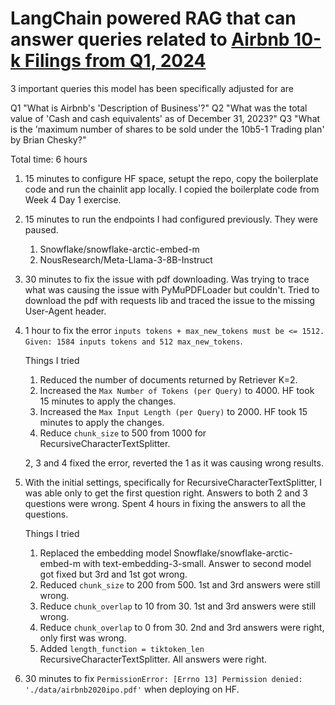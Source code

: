 # LangChain powered RAG that can answer queries related to [Airbnb 10-k Filings from Q1, 2024](https://s26.q4cdn.com/656283129/files/doc_financials/2024/q1/fdb60f7d-e616-43dc-86ef-e33d3a9bdd05.pdf)

3 important queries this model has been specifically adjusted for are

Q1 "What is Airbnb's 'Description of Business'?"
Q2 "What was the total value of 'Cash and cash equivalents' as of December 31, 2023?"
Q3 "What is the 'maximum number of shares to be sold under the 10b5-1 Trading plan' by Brian Chesky?"

Total time: 6 hours
1. 15 minutes to configure HF space, setupt the repo, copy the boilerplate code and run the chainlit app locally. I copied the boilerplate code from Week 4 Day 1 exercise.
2. 15 minutes to run the endpoints I had configured previously. They were paused.
    1. Snowflake/snowflake-arctic-embed-m
    2. NousResearch/Meta-Llama-3-8B-Instruct
3. 30 minutes to fix the issue with pdf downloading. Was trying to trace what was causing the issue with PyMuPDFLoader but couldn't. Tried to download the pdf with requests lib and traced the issue to the missing User-Agent header.
4. 1 hour to fix the error `inputs tokens + max_new_tokens must be <= 1512. Given: 1584 inputs tokens and 512 max_new_tokens`.

    Things I tried

    1. Reduced the number of documents returned by Retriever K=2.
    2. Increased the `Max Number of Tokens (per Query)` to 4000. HF took 15 minutes to apply the changes.
    3. Increased the `Max Input Length (per Query)` to 2000. HF took 15 minutes to apply the changes.
    4. Reduce `chunk_size` to 500 from 1000 for RecursiveCharacterTextSplitter.

    2, 3 and 4 fixed the error, reverted the 1 as it was causing wrong results.

4. With the initial settings, specifically for RecursiveCharacterTextSplitter, I was able only to get the first question right. Answers to both 2 and 3 questions were wrong. Spent 4 hours in fixing the answers to all the questions.

     Things I tried

    1. Replaced the embedding model Snowflake/snowflake-arctic-embed-m with text-embedding-3-small. Answer to second model got fixed but 3rd and 1st got wrong.
    2. Reduced `chunk_size` to 200 from 500. 1st and 3rd answers were still wrong.
    3. Reduce `chunk_overlap` to 10 from 30. 1st and 3rd answers were still wrong.
    4. Reduce `chunk_overlap` to 0 from 30. 2nd and 3rd answers were right, only first was wrong.
    5. Added `length_function = tiktoken_len` RecursiveCharacterTextSplitter. All answers were right.

5. 30 minutes to fix `PermissionError: [Errno 13] Permission denied: './data/airbnb2020ipo.pdf'` when deploying on HF.